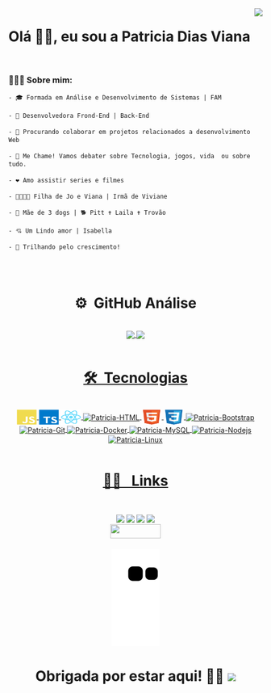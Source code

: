 <img align="right" height="562em" src="https://raw.githubusercontent.com/gist/patriciadivi/31432328af375086fb1985655d9bdbb6/raw/9c8d0de572c6c3e621d9bcf9dbd51af4f6f9b64b/cardpatriciadivi.svg"/>
<h1 align="left">Olá <span height="500px" width="80px">👋🏻</span>,
eu sou a Patricia Dias Viana</h1><br>

  ### 👩🏻‍💻 Sobre mim:
    
    - 🎓 Formada em Análise e Desenvolvimento de Sistemas | FAM
    
    - 🌱 Desenvolvedora Frond-End | Back-End
     
    - 👯 Procurando colaborar em projetos relacionados a desenvolvimento Web
    
    - 📢 Me Chame! Vamos debater sobre Tecnologia, jogos, vida  ou sobre tudo.
    
    - ❤️ Amo assistir series e filmes
    
    - 👨‍👩‍👧‍👧 Filha de Jo e Viana | Irmã de Viviane
    
    - 🐶 Mãe de 3 dogs | 🐕 Pitt ✝️ Laila ✝️ Trovão
    
    - 💘 Um Lindo amor | Isabella
    
    - 👣 Trilhando pelo crescimento!

<br><br>
<div align="center">
  
  <h1> ⚙️ &nbsp;GitHub Análise </h1>
  <br>
  
  <a href="https://github.com/patriciadivi">
  <img align="center" height="160rem" src="https://github-readme-stats.vercel.app/api?username=patriciadivi&show_icons=true&theme=dracula&include_all_commits=true&count_private=true"/>
  <img align="center" height="160rem" src="https://github-readme-stats.vercel.app/api/top-langs/?username=patriciadivi&layout=compact&langs_count=7&theme=dracula"/>
</div>
  
<div style="display: inline_block" align="center"><br>
   
# 🛠 &nbsp;Tecnologias
  <br>
  
  <img align="center" alt="Patricia-Js" height="30" width="40" src="https://raw.githubusercontent.com/devicons/devicon/master/icons/javascript/javascript-plain.svg">
  <img align="center" alt="Patricia-Ts" height="30" width="40" src="https://raw.githubusercontent.com/devicons/devicon/master/icons/typescript/typescript-plain.svg">
  <img align="center" alt="Patricia-React" height="30" width="40" src="https://raw.githubusercontent.com/devicons/devicon/master/icons/react/react-original.svg">
  <img align="center" alt="Patricia-HTML" height="30" width="40" src="https://cdn.jsdelivr.net/gh/devicons/devicon/icons/redux/redux-original.svg" />
  <img align="center" alt="Patricia-HTML" height="30" width="40" src="https://raw.githubusercontent.com/devicons/devicon/master/icons/html5/html5-original.svg">
  <img align="center" alt="Patricia-CSS" height="30" width="40" src="https://raw.githubusercontent.com/devicons/devicon/master/icons/css3/css3-original.svg">
  <img align="center" alt="Patricia-Bootstrap" height="38" width="42" src="https://cdn.jsdelivr.net/gh/devicons/devicon/icons/bootstrap/bootstrap-plain.svg" />
  <img align="center" alt="Patricia-Git" height="36" width="42" src="https://cdn.jsdelivr.net/gh/devicons/devicon/icons/git/git-original.svg" />
  <img align="center" alt="Patricia-Docker" height="44" width="50" src="https://cdn.jsdelivr.net/gh/devicons/devicon/icons/docker/docker-original.svg" />
  <img align="center" alt="Patricia-MySQL" height="30" width="40" width="40px" src="https://cdn.jsdelivr.net/gh/devicons/devicon/icons/mysql/mysql-original.svg" />
  <img align="center" alt="Patricia-Nodejs" height="32" width="42" src="https://cdn.jsdelivr.net/gh/devicons/devicon/icons/nodejs/nodejs-original.svg" />
  <img align="center" alt="Patricia-Linux" height="36" width="44" src="https://cdn.jsdelivr.net/gh/devicons/devicon/icons/linux/linux-original.svg" />
  <br>
  <br>
</div>

    
    
<div align="center"> 
  
  # 👩🏻 &nbsp; Links 
  <br>
  
<a alt="Patricia-Instagram" href="https://www.instagram.com/pdividev/" target="_blank"><img src="https://img.shields.io/badge/-Instagram-%23E4405F?style=for-the-badge&logo=instagram&logoColor=white"></a>
<a alt="Patricia-WhatsApp" href="https://bit.ly/3tLPeC7" target="_blank"><img src="https://img.shields.io/badge/WhatsApp-25D366?style=for-the-badge&logo=whatsapp&logoColor=white"></a>
<a href = "mailto:patricia.dvsp@gmail.com"><img src="https://img.shields.io/badge/-Gmail-%23333?style=for-the-badge&logo=gmail&logoColor=white" target="_blank"></a>
<a href="https://www.linkedin.com/in/patricia-dias-viana/" ><img src="https://img.shields.io/badge/-LinkedIn-%230077B5?style=for-the-badge&logo=linkedin&logoColor=white" target="_blank"></a> 
<br>
<a alt="Patricia-Potfólio"  href="https://patriciadivi.github.io/" target="_blank">
<img height="28" width="100" src="https://img.shields.io/website-up-down-green-red/http/monip.org.svg">
</a>

####
 
  ![Snake animation](https://github.com/rafaballerini/rafaballerini/blob/output/github-contribution-grid-snake.svg)
 
<h1>
 Obrigada por estar aqui! <span height="500px" width="80px">👋🏻</span>
 <img align="rigth" height="100em" src="https://raw.githubusercontent.com/gist/patriciadivi/aad92d33edb601aee79553e5712a08d2/raw/0d4fe0bf9cb584d4b496fede15d979a766f15a22/patriciadivicard.svg"/>
</h1>
  
</div>
